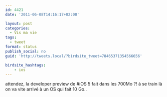 ```yaml
---
id: 4421
date: '2011-06-08T14:16:17+02:00'

layout: post
categories:
  - Vis ma vie
tags:
  - tweet
format: status
publish_social: no
guid: 'http://tweets.local/?birdsite_tweet=78465371354566656'

birdsite_hashtags:
    - ios
---
```


attendez, la developer preview de #iOS 5 fait dans les 700Mo ?! à se train là on va vite arrivé à un OS qui fait 10 Go..